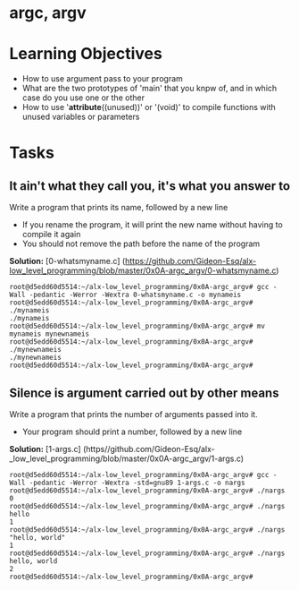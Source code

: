 # argc, argv

# Learning Objectives

* How to use argument pass to your program
* What are the two prototypes of 'main' that you knpw of, and in which case do you use one or the other
* How to use '__attribute__((unused))' or '(void)' to compile functions with unused variables or parameters

# Tasks

## It ain't what they call you, it's what you answer to

Write a program that prints its name, followed by a new line

* If you rename the program, it will print the new name without having to compile it again
* You should not remove the path before the name of the program

 **Solution:** [0-whatsmyname.c] (https://github.com/Gideon-Esq/alx-low_level_programming/blob/master/0x0A-argc_argv/0-whatsmyname.c)

```
root@d5edd60d5514:~/alx-low_level_programming/0x0A-argc_argv# gcc -Wall -pedantic -Werror -Wextra 0-whatsmyname.c -o mynameis
root@d5edd60d5514:~/alx-low_level_programming/0x0A-argc_argv# ./mynameis
./mynameis
root@d5edd60d5514:~/alx-low_level_programming/0x0A-argc_argv# mv mynameis mynewnameis
root@d5edd60d5514:~/alx-low_level_programming/0x0A-argc_argv# ./mynewnameis
./mynewnameis
root@d5edd60d5514:~/alx-low_level_programming/0x0A-argc_argv#
```

## Silence is argument carried out by other means

Write a program that prints the number of arguments passed into it.

* Your program should print a number, followed by a new line

**Solution:** [1-args.c] (https//github.com/Gideon-Esq/alx-_low_level_programming/blob/master/0x0A-argc_argv/1-args.c)

```
root@d5edd60d5514:~/alx-low_level_programming/0x0A-argc_argv# gcc -Wall -pedantic -Werror -Wextra -std=gnu89 1-args.c -o nargs
root@d5edd60d5514:~/alx-low_level_programming/0x0A-argc_argv# ./nargs
0
root@d5edd60d5514:~/alx-low_level_programming/0x0A-argc_argv# ./nargs hello
1
root@d5edd60d5514:~/alx-low_level_programming/0x0A-argc_argv# ./nargs "hello, world"
1
root@d5edd60d5514:~/alx-low_level_programming/0x0A-argc_argv# ./nargs hello, world
2
root@d5edd60d5514:~/alx-low_level_programming/0x0A-argc_argv#
```

